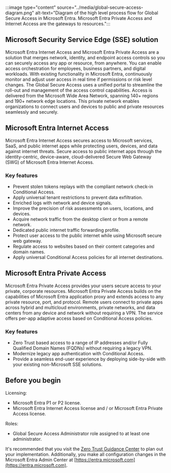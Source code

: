 :::image type="content" source="../media/global-secure-access-diagram.png" alt-text="Diagram of the high level process flow for Global Secure Access in Microsoft Entra. Microsoft Entra Private Access and Internet Access are the gateways to resources.":::

## Microsoft Security Service Edge (SSE) solution
Microsoft Entra Internet Access and Microsoft Entra Private Access are a solution that merges network, identity, and endpoint access controls so you can securely access any app or resource, from anywhere. You can enable access orchestration for employees, business partners, and digital workloads. With existing functionality in Microsoft Entra, continuously monitor and adjust user access in real time if permissions or risk level changes. The Global Secure Access uses a unified portal to streamline the roll-out and management of the access control capabilities. Access is delivered from the Microsoft Wide Area Network, spanning 140+ regions and 190+ network edge locations. This private network enables organizations to connect users and devices to public and private resources seamlessly and securely.

## Microsoft Entra Internet Access
Microsoft Entra Internet Access secures access to Microsoft services, SaaS, and public internet apps while protecting users, devices, and data against internet threats. Secure access to public internet apps through the identity-centric, device-aware, cloud-delivered Secure Web Gateway (SWG) of Microsoft Entra Internet Access.

### Key features
 - Prevent stolen tokens replays with the compliant network check-in Conditional Access.
 - Apply universal tenant restrictions to prevent data exfiltration.
 - Enriched logs with network and device signals.
 - Improve the precision of risk assessments on users, locations, and devices.
 - Acquire network traffic from the desktop client or from a remote network.
 - Dedicated public internet traffic forwarding profile.
 - Protect user access to the public internet while using Microsoft secure web gateway.
 - Regulate access to websites based on their content categories and domain names.
 - Apply universal Conditional Access policies for all internet destinations.

## Microsoft Entra Private Access
Microsoft Entra Private Access provides your users secure access to your private, corporate resources. Microsoft Entra Private Access builds on the capabilities of Microsoft Entra application proxy and extends access to any private resource, port, and protocol. Remote users connect to private apps across hybrid and multicloud environments, private networks, and data centers from any device and network without requiring a VPN. The service offers per-app adaptive access based on Conditional Access policies.

### Key features
 - Zero Trust based access to a range of IP addresses and/or Fully Qualified Domain Names (FQDNs) without requiring a legacy VPN.
 - Modernize legacy app authentication with Conditional Access.
 - Provide a seamless end-user experience by deploying side-by-side with your existing non-Microsoft SSE solutions.

## Before you begin

Licensing:
 - Microsoft Entra P1 or P2 license.
 - Microsoft Entra Internet Access license and / or Microsoft Entra Private Access license.

Roles:
 - Global Secure Access Administrator role assigned to at least one administrator.

It's recommended that you visit the [Zero Trust Guidance Center](/security/zero-trust/) to plan out your implementation. Additionally, you make all configuration changes in the Microsoft Entra Admin Center at [https://entra.microsoft.com](https://entra.microsoft.com).

